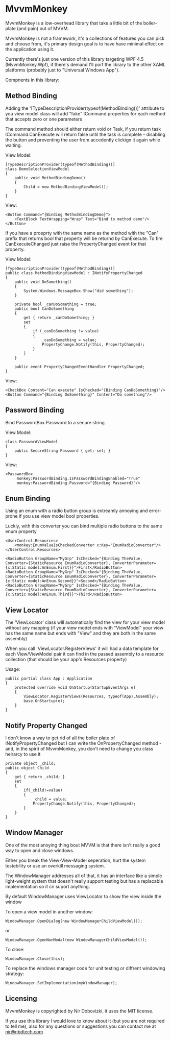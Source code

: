 # MvvmMonkey

MvvmMonkey is a low-overhead library that take a little bit of the boiler-plate (and pain) out of MVVM.

MvvmMonkey is not a framework, it's a collections of features you can pick and choose from, 
it's primary design goal is to have have minimal effect on the application using it.

Currently there's just one version of this library targeting WPF 4.5 (MvvmMonkey.Wpf), if there's demand I'll
port the library to the other XAML platforms (probably just to "Universal Windows App").

Compnents in this library:

Method Binding
---

Adding the '[TypeDescriptionProvider(typeof(MethodBinding))]' attribute to you view model class
will add "fake" ICommand properties for each method that accepts zero or one parameters

The command method should either return void or Task, if you return task ICommand.CanExecute will
return false until the task is complete - disabling the button and preventing the user from 
accedently clickign it again while waiting.

View Model:

    [TypeDescriptionProvider(typeof(MethodBinding))]
    class DemoSelectionViewModel 
    {
        public void MethodBindingDemo()
        {
            Child = new MethodBindingViewModel();
        }
    }

View: 

    <Button Command="{Binding MethodBindingDemo}">
        <TextBlock TextWrapping="Wrap" Text="Bind to method demo"/>
    </Button>

If you have a proeprty with the same name as the method with the "Can" 
prefix that returns bool that property will be returnd by CanExecute.
To fire CanExecuteChanged just raise the PropertyChanged event for 
that property.

View Model:
    
	[TypeDescriptionProvider(typeof(MethodBinding))]
    public class MethodBindingViewModel : INotifyPropertyChanged
    {
        public void DoSomething()
        {
            System.Windows.MessageBox.Show("did something");
        }

        private bool _canDoSomething = true;
        public bool CanDoSomething
        {
            get { return _canDoSomething; }
            set
            {
                if (_canDoSomething != value)
                {
                    _canDoSomething = value;
                    PropertyChange.Notify(this, PropertyChanged);
                }
            }
        }

        public event PropertyChangedEventHandler PropertyChanged;
    }

View:

    <CheckBox Content="Can execute" IsChecked="{Binding CanDoSomething}"/>
    <Button Command="{Binding DoSomething}" Content="Do something"/>


Password Binding
---

Bind PasswordBox.Password to a secure string

View Model:

    class PasswordViewModel 
    {
        public SecureString Password { get; set; }
    }

View: 

    <PasswordBox 
	     monkey:PasswordBinding.IsPasswordBindingEnabled="True" 
		 monkey:PasswordBinding.Password="{Binding Password}"/>


Enum Binding
---

Using an enum with a radio button group is extreamly annoying and error-prone if you use view model bool properties.

Luckly, with this converter you can bind multiple radio buttons to the same enum property

    <UserControl.Resources>
        <monkey:EnumValueIsCheckedConverter x:Key="EnumRadioConverter"/>
    </UserControl.Resources>

	<RadioButton GroupName="MyGrp" IsChecked="{Binding TheValue, Converter={StaticResource EnumRadioConverter}, ConverterParameter={x:Static model:AnEnum.First}}">First</RadioButton>
	<RadioButton GroupName="MyGrp" IsChecked="{Binding TheValue, Converter={StaticResource EnumRadioConverter}, ConverterParameter={x:Static model:AnEnum.Second}}">Second</RadioButton>
	<RadioButton GroupName="MyGrp" IsChecked="{Binding TheValue, Converter={StaticResource EnumRadioConverter}, ConverterParameter={x:Static model:AnEnum.Third}}">Third</RadioButton>


View Locator
---

The 'ViewLocator' class will automatically find the view for your view model
without any mapping (if your view model ends with "ViewModel" your view has the same name but ends with "View"
and they are both in the same assembly)

When you call 'ViewLocator.RegisterViews' it will had a data template for each View/ViewModel pair it can find
in the passed assembly to a resource collection (that should be your app's Resources property)

Usage:

    public partial class App : Application
    {
        protected override void OnStartup(StartupEventArgs e)
        {
            ViewLocator.RegisterViews(Resources, typeof(App).Assembly);
            base.OnStartup(e);
        }
    }


Notify Property Changed
---

I don't know a way to get rid of all the boiler plate of INotifyPropertyChanged but I can 
write the OnPropertyChanged method - and, in the spirit of MvvmMonkey, you don't need to 
change you class heirarcy to use it

    private object _child;
    public object Child
    {
        get { return _child; }
        set
        {
            if(_child!=value)
            {
                _child = value;
                PropertyChange.Notify(this, PropertyChanged);
            }
        }
    }


Window Manager
---

One of the most anoying thing bout MVVM is that there isn't really a good way to open and close windows.

Either you break the View-View-Model seperation, hurt the system testebility or use an overkill messaging system.

The WindowManager addresses all of that, it has an interface like a simple light-weight system that doesn't really support testing 
but has a replacable implementation so it cn suport anything.

By default WindowManager uses ViewLocator to show the view inside the window

To open a view model in another window:

    WindowManager.OpenDialog(new WindowManagerChildViewModel());                

or

    WindowManager.OpenNonModal(new WindowManagerChildViewModel());

To close:

    WindowManager.Close(this);

To replace the windows manager code for unit testing or diffrent windowing strategy:

    WindowManager.SetImplementation(myWindowManager);


Licensing
---

MvvmMonkey is copyrighted by Nir Dobovizki, it uses the MIT license.

If you use this library I would love to know about it (but you are not required to tell me), also for any questions or suggestions you can contact me at nir@nbdtech.com